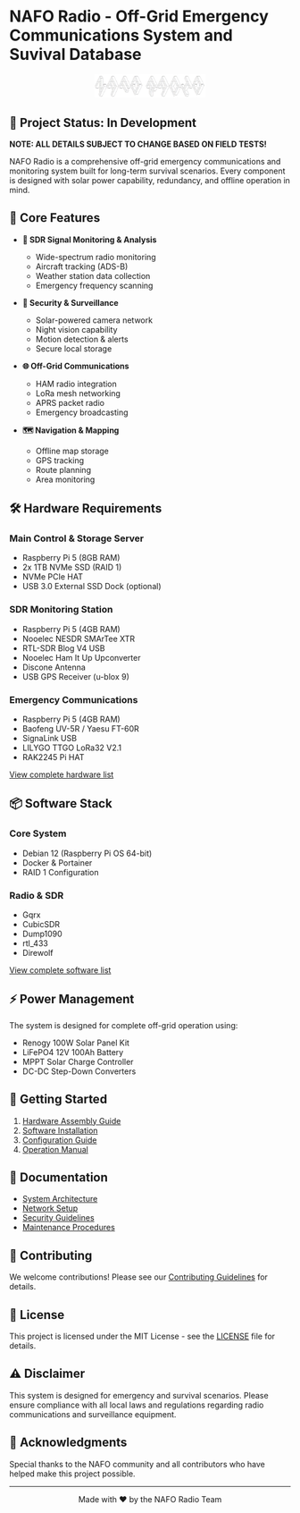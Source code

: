 # NAFO Radio - Off-Grid Emergency Communications System and Suvival Database

<p align="center">
  <img src="docs/assets/nafo-radio-logo.png" alt="NAFO Radio Logo" width="200"/>
</p>

## 🚨 Project Status: In Development
**NOTE: ALL DETAILS SUBJECT TO CHANGE BASED ON FIELD TESTS!**

NAFO Radio is a comprehensive off-grid emergency communications and monitoring system built for long-term survival scenarios. Every component is designed with solar power capability, redundancy, and offline operation in mind.

## 🎯 Core Features

- **📡 SDR Signal Monitoring & Analysis**
  - Wide-spectrum radio monitoring
  - Aircraft tracking (ADS-B)
  - Weather station data collection
  - Emergency frequency scanning

- **🔐 Security & Surveillance**
  - Solar-powered camera network
  - Night vision capability
  - Motion detection & alerts
  - Secure local storage

- **🌐 Off-Grid Communications**
  - HAM radio integration
  - LoRa mesh networking
  - APRS packet radio
  - Emergency broadcasting

- **🗺️ Navigation & Mapping**
  - Offline map storage
  - GPS tracking
  - Route planning
  - Area monitoring

## 🛠️ Hardware Requirements

### Main Control & Storage Server
- Raspberry Pi 5 (8GB RAM)
- 2x 1TB NVMe SSD (RAID 1)
- NVMe PCIe HAT
- USB 3.0 External SSD Dock (optional)

### SDR Monitoring Station
- Raspberry Pi 5 (4GB RAM)
- Nooelec NESDR SMArTee XTR
- RTL-SDR Blog V4 USB
- Nooelec Ham It Up Upconverter
- Discone Antenna
- USB GPS Receiver (u-blox 9)

### Emergency Communications
- Raspberry Pi 5 (4GB RAM)
- Baofeng UV-5R / Yaesu FT-60R
- SignaLink USB
- LILYGO TTGO LoRa32 V2.1
- RAK2245 Pi HAT

[View complete hardware list](docs/HARDWARE.md)

## 📦 Software Stack

### Core System
- Debian 12 (Raspberry Pi OS 64-bit)
- Docker & Portainer
- RAID 1 Configuration

### Radio & SDR
- Gqrx
- CubicSDR
- Dump1090
- rtl_433
- Direwolf

[View complete software list](docs/SOFTWARE.md)

## ⚡ Power Management

The system is designed for complete off-grid operation using:
- Renogy 100W Solar Panel Kit
- LiFePO4 12V 100Ah Battery
- MPPT Solar Charge Controller
- DC-DC Step-Down Converters

## 🚀 Getting Started

1. [Hardware Assembly Guide](docs/ASSEMBLY.md)
2. [Software Installation](docs/INSTALLATION.md)
3. [Configuration Guide](docs/CONFIGURATION.md)
4. [Operation Manual](docs/OPERATION.md)

## 📝 Documentation

- [System Architecture](docs/ARCHITECTURE.md)
- [Network Setup](docs/NETWORK.md)
- [Security Guidelines](docs/SECURITY.md)
- [Maintenance Procedures](docs/MAINTENANCE.md)

## 🤝 Contributing

We welcome contributions! Please see our [Contributing Guidelines](CONTRIBUTING.md) for details.

## 📄 License

This project is licensed under the MIT License - see the [LICENSE](LICENSE) file for details.

## ⚠️ Disclaimer

This system is designed for emergency and survival scenarios. Please ensure compliance with all local laws and regulations regarding radio communications and surveillance equipment.

## 🙏 Acknowledgments

Special thanks to the NAFO community and all contributors who have helped make this project possible.

---

<p align="center">
Made with ❤️ by the NAFO Radio Team
</p> 